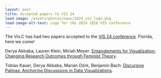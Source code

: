 ```yaml
---
layout: post
title: Accepted papers to VIS 24
lead-image: /assets/photos/news/2024_vis_logo.png
lead-image-alt-text: Logo for the 2024 IEEE VIS conference
---
```


The Vis.C has had two papers accepted to the [VIS 24 conference](https://ieeevis.org/year/2024/welcome). Florida, here we come!

Derya Akbaba, Lauren Klein, Miriah Meyer: [Entanglements for Visualization: Changing Research Outcomes through Feminist Theory](https://viscollective.github.io/publications/2023_vis_entanglements).

Tobias Kauer, Derya Akbaba, Marian Dörk, Benjamin Bach: [Discursive Patinas: Anchoring Discussions in Data Visualizations](https://www.cs.ubc.ca/group/infovis/pubs/2024_vis_patinas).
